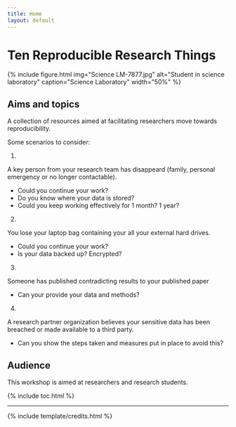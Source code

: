```yaml
---
title: Home
layout: default
---
```


# Ten Reproducible Research Things

{% include figure.html img="Science LM-7877.jpg" alt="Student in science laboratory" caption="Science Laboratory" width="50%" %}

## Aims and topics

A collection of resources aimed at facilitating researchers move towards reproducibility. 

Some scenarios to consider:

1.
A key person from your research team has disappeard (family, personal emergency or no longer contactable). 
- Could you continue your work? 
- Do you know where your data is stored? 
- Could you keep working effectively for 1 month? 1 year?

2.
You lose your laptop bag containing your all your external hard drives. 
- Could you continue your work? 
- Is your data backed up? Encrypted?

3.
Someone has published contradicting results to your published paper
- Can your provide your data and methods?

4. 
A research partner organization believes your sensitive data has been breached or made available to a third party. 
- Can you show the steps taken and measures put in place to avoid this?

## Audience

This workshop is aimed at researchers and research students.

{% include toc.html %}

------

{% include template/credits.html %}
